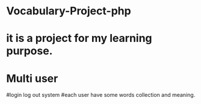 # Vocabulary-Project-php
# it is a project for my learning purpose.
# Multi user
#login log out system
#each user have some words collection and meaning.
